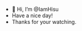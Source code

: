- 👋 Hi, I’m @IamHisu
- Have a nice day!
- Thanks for your watching.
<!---
IamHisu/IamHisu is a ✨ special ✨ repository because its `README.md` (this file) appears on your GitHub profile.
You can click the Preview link to take a look at your changes.
--->
